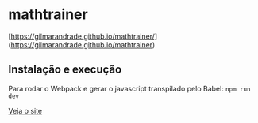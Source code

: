 # mathtrainer
[https://gilmarandrade.github.io/mathtrainer/] (https://gilmarandrade.github.io/mathtrainer)

 ## Instalação e execução
Para rodar o Webpack e gerar o javascript transpilado pelo Babel:
`npm run dev`

[Veja o site](http://nossaturma.uniquati.com)